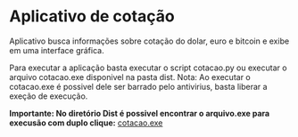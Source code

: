 # Aplicativo de cotação 
 Aplicativo busca informações sobre cotação do dolar, euro e bitcoin e exibe em uma interface gráfica.

Para executar a aplicação basta executar o script cotacao.py ou executar o arquivo cotacao.exe disponivel na pasta dist.
Nota: Ao executar o cotacao.exe é possivel dele ser barrado pelo antivirius, basta liberar a exeção de execução.
<br>

**Importante: No diretório Dist é possivel encontrar o arquivo.exe para execusão com duplo clique:**
[cotacao.exe](https://github.com/maiconwa/CurrencyBRL/blob/main/dist/cotacao.exe)
